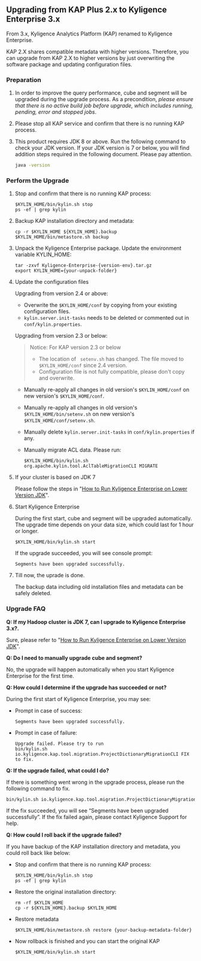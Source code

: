 ## Upgrading from KAP Plus 2.x to Kyligence Enterprise 3.x ##

From 3.x, Kyligence Analytics Platform (KAP) renamed to Kyligence Enterprise.

KAP 2.X shares compatible metadata with higher versions. Therefore, you can upgrade from KAP  2.X to higher versions by just overwriting the software package and updating configuration files.

### Preparation

1. In order to improve the query performance, cube and segment will be upgraded during the upgrade process. As a precondition, *please ensure that there is no active build job before upgrade, which includes running, pending, error and stopped jobs*.

2. Please stop all KAP service and confirm that there is no running KAP process.

3. This product requires JDK 8 or above. Run the following command to check your JDK version. If your JDK version is 7 or below, you will find addition steps required in the following document. Please pay attention.

   ```bash
   java -version
   ```

### Perform the Upgrade

1. Stop and confirm that there is no running KAP process:

   ```shell
   $KYLIN_HOME/bin/kylin.sh stop
   ps -ef | grep kylin
   ```

2. Backup KAP installation directory and metadata:

   ```shell
   cp -r $KYLIN_HOME ${KYLIN_HOME}.backup
   $KYLIN_HOME/bin/metastore.sh backup
   ```

3. Unpack the Kyligence Enterprise package. Update the environment variable KYLIN_HOME: 

   ```shell
   tar -zxvf Kyligence-Enterprise-{version-env}.tar.gz
   export KYLIN_HOME={your-unpack-folder}
   ```

4. Update the configuration files

   Upgrading from version 2.4 or above: 

   * Overwrite the `$KYLIN_HOME/conf` by copying from your existing configuration files.
   * `kylin.server.init-tasks` needs to be deleted or commented out in `conf/kylin.properties`.

   Upgrading from version 2.3 or below:

   > Notice: For KAP version 2.3 or below
   >
   > * The location of ` setenv.sh` has changed. The file moved to `$KYLIN_HOME/conf` since 2.4 version.
   > * Configuration file is not fully compatible, please don't copy and overwrite. 

   * Manually re-apply all changes in old version's `$KYLIN_HOME/conf` on new version's `$KYLIN_HOME/conf`.

   * Manually re-apply all changes in old version's `$KYLIN_HOME/bin/setenv.sh` on new version's `$KYLIN_HOME/conf/setenv.sh`. 

   * Manually delete `kylin.server.init-tasks` in `conf/kylin.properties` if any.

   * Manually migrate ACL data. Please run: 

     ```shell
     $KYLIN_HOME/bin/kylin.sh org.apache.kylin.tool.AclTableMigrationCLI MIGRATE
     ```

5. If your cluster is based on JDK 7

   Please follow the steps in "[How to Run Kyligence Enterprise on Lower Version JDK](../install/about_low_version_jdk.en.md)".

6. Start Kyligence Enterprise

   During the first start, cube and segment will be upgraded automatically. The upgrade time depends on your data size, which could last for 1 hour or longer.

   ```shell
   $KYLIN_HOME/bin/kylin.sh start
   ```

   If the upgrade succeeded, you will see console prompt:

   ```
   Segments have been upgraded successfully.
   ```

7. Till now, the uprade is done.

   The backup data including old installation files and metadata can be safely deleted. 

### Upgrade FAQ

**Q: If my Hadoop cluster is JDK 7, can I upgrade to Kyligence Enterprise 3.x?.**

Sure, please refer to "[How to Run Kyligence Enterprise on Lower Version JDK](../install/about_low_version_jdk.en.md)".

**Q: Do I need to manually upgrade cube and segment?**

No, the upgrade will happen automatically when you start Kyligence Enterprise for the first time.

**Q: How could I determine if the upgrade has succeeded or not?**

During the first start of Kyligence Enterprise, you may see:

* Prompt in case of success:

  ```
  Segments have been upgraded successfully.
  ```

* Prompt in case of failure:

  ```
  Upgrade failed. Please try to run
  bin/kylin.sh io.kyligence.kap.tool.migration.ProjectDictionaryMigrationCLI FIX
  to fix.
  ```

**Q: If the upgrade failed, what could I do?**

If there is something went wrong in the upgrade process, please run the following command to fix.

```bash
bin/kylin.sh io.kyligence.kap.tool.migration.ProjectDictionaryMigrationCLI FIX
```

If the fix succeeded, you will see “Segments have been upgraded successfully”. If the fix failed again, please contact Kyligence Support for help.

**Q: How could I roll back if the upgrade failed?**

If you have backup of the KAP installation directory and metadata, you could roll back like below:

- Stop and confirm that there is no running KAP process:

  ```shell
  $KYLIN_HOME/bin/kylin.sh stop
  ps -ef | grep kylin
  ```

- Restore the original installation directory:

  ```shell
  rm -rf $KYLIN_HOME
  cp -r ${KYLIN_HOME}.backup $KYLIN_HOME
  ```

- Restore metadata

  ```shell
  $KYLIN_HOME/bin/metastore.sh restore {your-backup-metadata-folder}
  ```

- Now rollback is finished and you can start the original KAP

  ```shell
  $KYLIN_HOME/bin/kylin.sh start
  ```

  